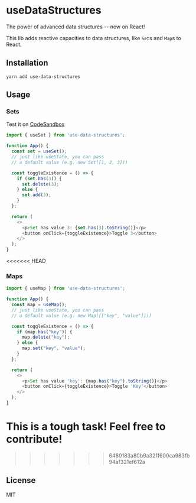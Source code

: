# useDataStructures

The power of advanced data structures -- now on React!

This lib adds reactive capacities to data structures, like `Set`s and `Map`s to React.

## Installation

`yarn add use-data-structures`

## Usage

### Sets

Test it on [CodeSandbox](https://codesandbox.io/s/quizzical-fermi-4jwue)

```js
import { useSet } from 'use-data-structures';

function App() {
  const set = useSet();
  // just like useState, you can pass
  // a default value (e.g. new Set([1, 2, 3]))

  const toggleExistence = () => {
    if (set.has(3)) {
      set.delete(3);
    } else {
      set.add(3);
    }
  };

  return (
    <>
      <p>Set has value 3: {set.has(3).toString()}</p>
      <button onClick={toggleExistence}>Toggle 3</button>
    </>
  );
}
```
<<<<<<< HEAD

### Maps

```js
import { useMap } from 'use-data-structures';

function App() {
  const map = useMap();
  // just like useState, you can pass
  // a default value (e.g. new Map([["key", "value"]]))

  const toggleExistence = () => {
    if (map.has("key")) {
      map.delete("key");
    } else {
      map.set("key", "value");
    }
  };

  return (
    <>
      <p>Set has value 'key': {map.has("key").toString()}</p>
      <button onClick={toggleExistence}>Toggle 'Key'</button>
    </>
  );
}
```

**This is a tough task! Feel free to contribute!**
=======
>>>>>>> 6480183a80b9a321f600ca983fb94af321ef612a

## License

MIT
